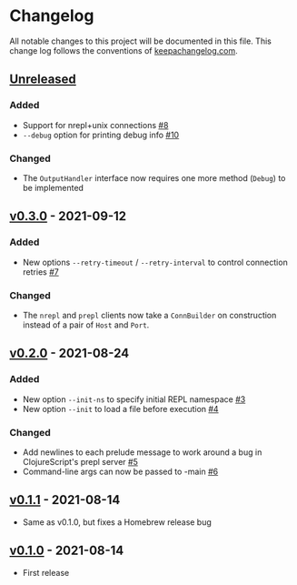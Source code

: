 # Changelog
All notable changes to this project will be documented in this file. This change log follows the conventions of [keepachangelog.com](http://keepachangelog.com/).

## [Unreleased]
### Added
- Support for nrepl+unix connections [#8](https://github.com/athos/trenchman/pull/8)
- `--debug` option for printing debug info [#10](https://github.com/athos/trenchman/pull/10)

### Changed
- The `OutputHandler` interface now requires one more method (`Debug`) to be implemented

## [v0.3.0] - 2021-09-12
### Added
- New options `--retry-timeout` / `--retry-interval` to control connection retries [#7](https://github.com/athos/trenchman/pull/7)

### Changed
- The `nrepl` and `prepl` clients now take a `ConnBuilder` on construction instead of a pair of `Host` and `Port`.

## [v0.2.0] - 2021-08-24
### Added
- New option `--init-ns` to specify initial REPL namespace [#3](https://github.com/athos/trenchman/pull/3)
- New option `--init` to load a file before execution [#4](https://github.com/athos/trenchman/pull/4)

### Changed
- Add newlines to each prelude message to work around a bug in ClojureScript's prepl server [#5](https://github.com/athos/trenchman/pull/5)
- Command-line args can now be passed to -main [#6](https://github.com/athos/trenchman/pull/6)

## [v0.1.1] - 2021-08-14
- Same as v0.1.0, but fixes a Homebrew release bug

## [v0.1.0] - 2021-08-14
- First release

[Unreleased]: https://github.com/athos/trenchman/compare/v0.3.0...HEAD
[v0.3.0]: https://github.com/athos/trenchman/compare/v0.2.0...v0.3.0
[v0.2.0]: https://github.com/athos/trenchman/compare/v0.1.1...v0.2.0
[v0.1.1]: https://github.com/athos/trenchman/compare/v0.1.0...v0.1.1
[v0.1.0]: https://github.com/athos/trenchman/releases/tag/v0.1.0
